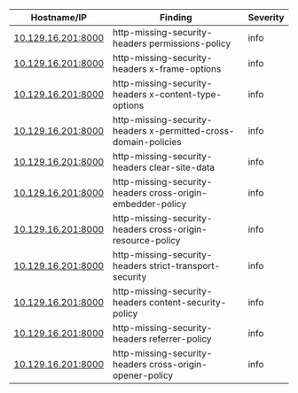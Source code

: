 | Hostname/IP | Finding | Severity |
| --- | --- | --- |
| [10.129.16.201:8000](http-missing-security-headers-http___10.129.16.201_8000-permissions-policy.md) | http-missing-security-headers permissions-policy | info |
| [10.129.16.201:8000](http-missing-security-headers-http___10.129.16.201_8000-x-frame-options.md) | http-missing-security-headers x-frame-options | info |
| [10.129.16.201:8000](http-missing-security-headers-http___10.129.16.201_8000-x-content-type-options.md) | http-missing-security-headers x-content-type-options | info |
| [10.129.16.201:8000](http-missing-security-headers-http___10.129.16.201_8000-x-permitted-cross-domain-policies.md) | http-missing-security-headers x-permitted-cross-domain-policies | info |
| [10.129.16.201:8000](http-missing-security-headers-http___10.129.16.201_8000-clear-site-data.md) | http-missing-security-headers clear-site-data | info |
| [10.129.16.201:8000](http-missing-security-headers-http___10.129.16.201_8000-cross-origin-embedder-policy.md) | http-missing-security-headers cross-origin-embedder-policy | info |
| [10.129.16.201:8000](http-missing-security-headers-http___10.129.16.201_8000-cross-origin-resource-policy.md) | http-missing-security-headers cross-origin-resource-policy | info |
| [10.129.16.201:8000](http-missing-security-headers-http___10.129.16.201_8000-strict-transport-security.md) | http-missing-security-headers strict-transport-security | info |
| [10.129.16.201:8000](http-missing-security-headers-http___10.129.16.201_8000-content-security-policy.md) | http-missing-security-headers content-security-policy | info |
| [10.129.16.201:8000](http-missing-security-headers-http___10.129.16.201_8000-referrer-policy.md) | http-missing-security-headers referrer-policy | info |
| [10.129.16.201:8000](http-missing-security-headers-http___10.129.16.201_8000-cross-origin-opener-policy.md) | http-missing-security-headers cross-origin-opener-policy | info |
